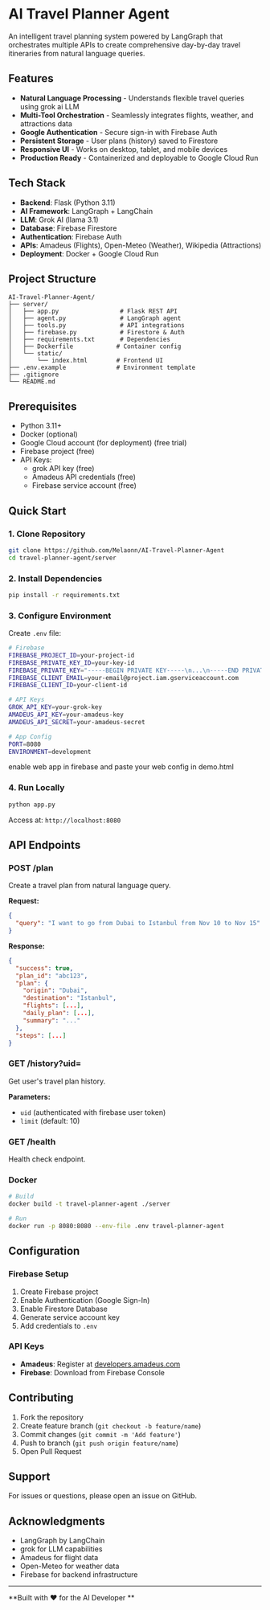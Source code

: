 # AI Travel Planner Agent

An intelligent travel planning system powered by LangGraph that orchestrates multiple APIs to create comprehensive day-by-day travel itineraries from natural language queries.

## Features

- **Natural Language Processing** - Understands flexible travel queries using grok ai LLM
- **Multi-Tool Orchestration** - Seamlessly integrates flights, weather, and attractions data
- **Google Authentication** - Secure sign-in with Firebase Auth
- **Persistent Storage** - User plans (history) saved to Firestore
- **Responsive UI** - Works on desktop, tablet, and mobile devices
- **Production Ready** - Containerized and deployable to Google Cloud Run

## Tech Stack

- **Backend**: Flask (Python 3.11)
- **AI Framework**: LangGraph + LangChain
- **LLM**: Grok AI (llama 3.1) 
- **Database**: Firebase Firestore
- **Authentication**: Firebase Auth
- **APIs**: Amadeus (Flights), Open-Meteo (Weather), Wikipedia (Attractions)
- **Deployment**: Docker + Google Cloud Run

## Project Structure

```
AI-Travel-Planner-Agent/
├── server/
│   ├── app.py                 # Flask REST API
│   ├── agent.py               # LangGraph agent
│   ├── tools.py               # API integrations
│   ├── firebase.py            # Firestore & Auth
│   ├── requirements.txt       # Dependencies
│   ├── Dockerfile            # Container config
│   └── static/
│       └── index.html        # Frontend UI
├── .env.example              # Environment template
├── .gitignore
└── README.md
```

## Prerequisites

- Python 3.11+
- Docker (optional)
- Google Cloud account (for deployment) (free trial)
- Firebase project (free)
- API Keys:
  - grok API key (free)
  - Amadeus API credentials (free)
  - Firebase service account (free)

## Quick Start

### 1. Clone Repository

```bash
git clone https://github.com/Melaonn/AI-Travel-Planner-Agent
cd travel-planner-agent/server
```

### 2. Install Dependencies

```bash
pip install -r requirements.txt
```

### 3. Configure Environment

Create `.env` file:

```bash
# Firebase
FIREBASE_PROJECT_ID=your-project-id
FIREBASE_PRIVATE_KEY_ID=your-key-id
FIREBASE_PRIVATE_KEY="-----BEGIN PRIVATE KEY-----\n...\n-----END PRIVATE KEY-----\n"
FIREBASE_CLIENT_EMAIL=your-email@project.iam.gserviceaccount.com
FIREBASE_CLIENT_ID=your-client-id

# API Keys
GROK_API_KEY=your-grok-key
AMADEUS_API_KEY=your-amadeus-key
AMADEUS_API_SECRET=your-amadeus-secret

# App Config
PORT=8080
ENVIRONMENT=development
```

enable web app in firebase and paste your web config in demo.html 

### 4. Run Locally

```bash
python app.py
```

Access at: `http://localhost:8080`

## API Endpoints

### POST /plan

Create a travel plan from natural language query.

**Request:**
```json
{
  "query": "I want to go from Dubai to Istanbul from Nov 10 to Nov 15"
}
```

**Response:**
```json
{
  "success": true,
  "plan_id": "abc123",
  "plan": {
    "origin": "Dubai",
    "destination": "Istanbul",
    "flights": [...],
    "daily_plan": [...],
    "summary": "..."
  },
  "steps": [...]
}
```

### GET /history?uid=

Get user's travel plan history.

**Parameters:**
- `uid` (authenticated with firebase user token)
- `limit` (default: 10)

### GET /health

Health check endpoint.


### Docker

```bash
# Build
docker build -t travel-planner-agent ./server

# Run
docker run -p 8080:8080 --env-file .env travel-planner-agent
```

## Configuration

### Firebase Setup

1. Create Firebase project
2. Enable Authentication (Google Sign-In)
3. Enable Firestore Database
4. Generate service account key
5. Add credentials to `.env`

### API Keys

- **Amadeus**: Register at [developers.amadeus.com](https://developers.amadeus.com)
- **Firebase**: Download from Firebase Console


## Contributing

1. Fork the repository
2. Create feature branch (`git checkout -b feature/name`)
3. Commit changes (`git commit -m 'Add feature'`)
4. Push to branch (`git push origin feature/name`)
5. Open Pull Request


## Support

For issues or questions, please open an issue on GitHub.

## Acknowledgments

- LangGraph by LangChain
- grok for LLM capabilities
- Amadeus for flight data
- Open-Meteo for weather data
- Firebase for backend infrastructure

---

**Built with ❤️ for the AI Developer **